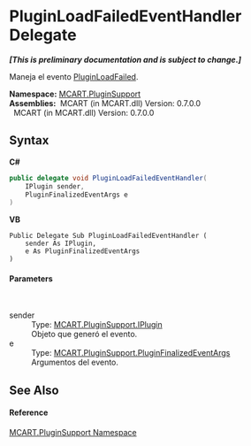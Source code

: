 # PluginLoadFailedEventHandler Delegate
 _**\[This is preliminary documentation and is subject to change.\]**_

Maneja el evento <a href="b6592c6c-bf8a-5bd4-1825-4fcd91066822">PluginLoadFailed</a>.

**Namespace:**&nbsp;<a href="4abc7841-aae2-1ecc-94fa-a3d251746bda">MCART.PluginSupport</a><br />**Assemblies:**&nbsp;&nbsp;MCART (in MCART.dll) Version: 0.7.0.0<br />&nbsp;&nbsp;MCART (in MCART.dll) Version: 0.7.0.0<br />

## Syntax

**C#**<br />
``` C#
public delegate void PluginLoadFailedEventHandler(
	IPlugin sender,
	PluginFinalizedEventArgs e
)
```

**VB**<br />
``` VB
Public Delegate Sub PluginLoadFailedEventHandler ( 
	sender As IPlugin,
	e As PluginFinalizedEventArgs
)
```


#### Parameters
&nbsp;<dl><dt>sender</dt><dd>Type: <a href="4ee0e2a7-cfcb-eb2f-49cb-5ac7500b7e3d">MCART.PluginSupport.IPlugin</a><br />Objeto que generó el evento.</dd><dt>e</dt><dd>Type: <a href="57058763-a3c1-9c4e-2841-716d8d1a07ad">MCART.PluginSupport.PluginFinalizedEventArgs</a><br />Argumentos del evento.</dd></dl>

## See Also


#### Reference
<a href="4abc7841-aae2-1ecc-94fa-a3d251746bda">MCART.PluginSupport Namespace</a><br />